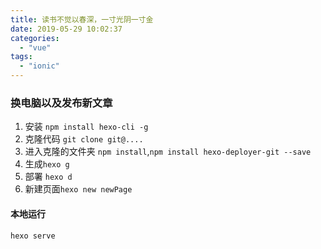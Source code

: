 ```yaml
---
title: 读书不觉以春深，一寸光阴一寸金
date: 2019-05-29 10:02:37
categories: 
  - "vue"
tags: 
  - "ionic"
---
```


### 换电脑以及发布新文章

1. 安装 `npm install hexo-cli -g`
2. 克隆代码 `git clone git@....`
3. 进入克隆的文件夹 `npm install`,`npm install hexo-deployer-git --save`
4. 生成`hexo g`
5. 部署 `hexo d`
6. 新建页面`hexo new newPage`
<!--more -->

#### 本地运行

`hexo serve`


